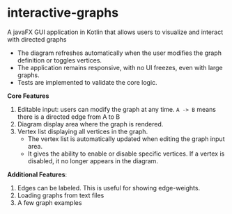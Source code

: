 # interactive-graphs
A javaFX GUI application in Kotlin that allows users to visualize and interact with directed graphs

* The diagram refreshes automatically when the user modifies the graph definition or toggles vertices.
* The application remains responsive, with no UI freezes, even with large graphs.
* Tests are implemented to validate the core logic.

**Core Features**
1. Editable input: users can modify the graph at any time. `A -> B` means there is a directed edge from A to B
2. Diagram display area where the graph is rendered.
3. Vertex list displaying all vertices in the graph. 
   - The vertex list is automatically updated when editing the graph input area. 
   - It gives the ability to enable or disable specific vertices. If a vertex is disabled, it no longer appears in the diagram. 


**Additional Features**:
1. Edges can be labeled. This is useful for showing edge-weights.
2. Loading graphs from text files
3. A few graph examples

